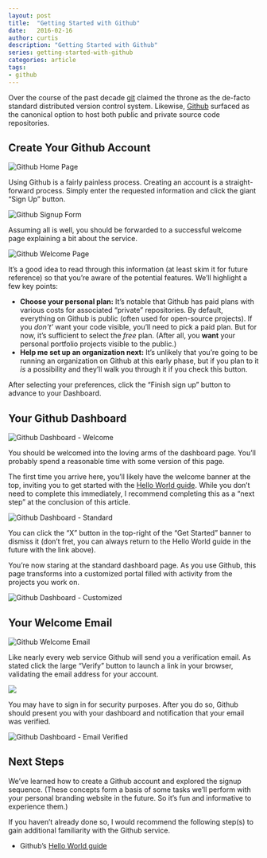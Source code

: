 ```yaml
---
layout: post
title:  "Getting Started with Github"
date:   2016-02-16
author: curtis
description: "Getting Started with Github"
series: getting-started-with-github
categories: article
tags:
- github
---
```


Over the course of the past decade [git](https://git-scm.com) claimed the throne as the de-facto standard distributed version control system. Likewise, [Github](https://github.com) surfaced as the canonical option to host both public and private source code repositories.

## Create Your Github Account

![Github Home Page](/img/getting-started/github/github-dot-com.png "Github")

Using Github is a fairly painless process. Creating an account is a straight-forward process. Simply enter the requested information and click the giant “Sign Up” button.

![](/img/getting-started/github/github-dot-com-signup.png "Github Signup Form")

Assuming all is well, you should be forwarded to a successful welcome page explaining a bit about the service.

![](/img/getting-started/github/github-dot-com-welcome.png "Github Welcome Page")

It’s a good idea to read through this information (at least skim it for future reference) so that you’re aware of the potential features. We’ll highlight a few key points:

* **Choose your personal plan:** It’s notable that Github has paid plans with various costs for associated “private” repositories. By default, everything on Github is public (often used for open-source projects). If you *don't’* want your code visible, you’ll need to pick a paid plan. But for now, it’s sufficient to select the *free* plan. (After all, you **want** your personal portfolio projects visible to the public.)
* **Help me set up an organization next:** It’s unlikely that you’re going to be running an organization on Github at this early phase, but if you plan to it *is* a possibility and they’ll walk you through it if you check this button.

After selecting your preferences, click the “Finish sign up” button to advance to your Dashboard.

## Your Github Dashboard

![](/img/getting-started/github/github-dashboard-welcome.png "Github Dashboard - Welcome")

You should be welcomed into the loving arms of the dashboard page. You’ll probably spend a reasonable time with some version of this page.

The first time you arrive here, you’ll likely have the welcome banner at the top, inviting you to get started with the [Hello World guide](https://guides.github.com/activities/hello-world/). While you don’t need to complete this immediately, I recommend completing this as a “next step” at the conclusion of this article.

![](/img/getting-started/github/github-dashboard-standard.png "Github Dashboard - Standard")

You can click the “X” button in the top-right of the “Get Started” banner to dismiss it (don’t fret, you can always return to the Hello World guide in the future with the link above).

You’re now staring at the standard dashboard page. As you use Github, this page transforms into a customized portal filled with activity from the projects you work on.

![](/img/getting-started/github/github-dashboard-customized.png "Github Dashboard - Customized")

## Your Welcome Email

![](/img/getting-started/github/github-welcome-email.png "Github Welcome Email")

Like nearly every web service Github will send you a verification email. As stated click the large “Verify” button to launch a link in your browser, validating the email address for your account.

![](/img/getting-started/github/github-signin.png)

You may have to sign in for security purposes. After you do so, Github should present you with your dashboard and notification that your email was verified.

![](/img/getting-started/github/github-email-verified.png "Github Dashboard - Email Verified")

## Next Steps

We’ve learned how to create a Github account and explored the signup sequence. (These concepts form a basis of some tasks we’ll perform with your personal branding website in the future. So it’s fun and informative to experience them.)

If you haven’t already done so, I would recommend the following step(s) to gain additional familiarity with the Github service.

* Github’s [Hello World guide](https://guides.github.com/activities/hello-world/)
